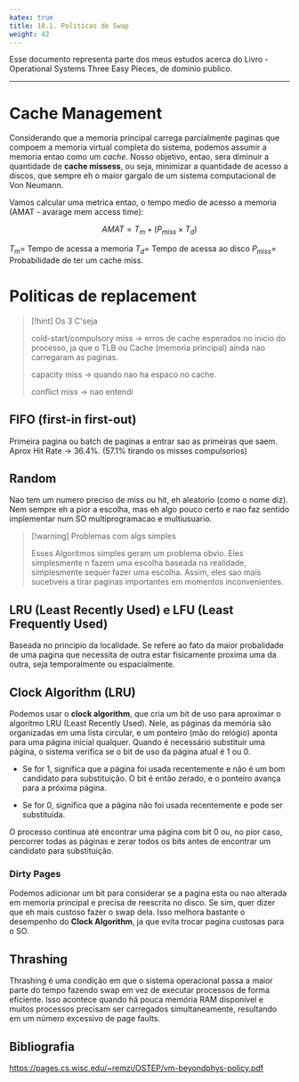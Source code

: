 ```yaml
---
katex: true
title: 10.1. Politicas de Swap
weight: 42
---
```

Esse documento representa parte dos meus estudos acerca do Livro - Operational Systems  Three Easy Pieces, de dominio publico.

---

# Cache Management

Considerando que a memoria principal carrega parcialmente paginas que compoem a memoria virtual completa do sistema, podemos assumir a memoria entao como um _cache_. Nosso objetivo, entao, sera diminuir a quantidade de __cache missess__, ou seja, minimizar a quantidade de acesso a discos, que sempre eh o maior gargalo de um sistema computacional de Von Neumann.

Vamos calcular uma metrica entao, o tempo medio de acesso a memoria (AMAT - avarage mem access time):

$$AMAT = T_m + (P_{miss} \times T_d)$$

$T_m =$ Tempo de acessa a memoria
$T_d =$ Tempo de acessa ao disco
$P_{miss} =$ Probabilidade de ter um cache miss.


# Politicas de replacement

> [!hint] Os 3 C'seja
>
> cold-start/compulsory miss -> erros de cache esperados no inicio do processo, ja que o TLB ou Cache (memoria principal) ainda nao carregaram as paginas.
>
> capacity miss -> quando nao ha espaco no cache.
> 
> conflict miss -> nao entendi 

## FIFO (first-in first-out) 
Primeira pagina ou batch de paginas a entrar sao as primeiras que saem.
Aprox Hit Rate -> $36.4\%$. ($57.1\%$ tirando os misses compulsorios) 

## Random
Nao tem um numero preciso de miss ou hit, eh aleatorio (como o nome diz). Nem sempre eh a pior a escolha, mas eh algo pouco certo e nao faz sentido implementar num SO multiprogramacao e multiusuario.

> [!warning] Problemas com algs simples
>
>  Esses Algoritmos simples geram um problema obvio. Eles simplesmente n fazem uma escolha baseada na realidade, simplesmente sequer fazer uma escolha. Assim, eles sao mais sucetiveis a tirar paginas importantes em momentos inconvenientes.

## LRU (Least Recently Used) e LFU (Least Frequently Used)

Baseada no principio da localidade. Se refere ao fato da maior probalidade de uma pagina que necessita de outra estar fisicamente proxima uma da outra, seja temporalmente ou espacialmente.

## Clock Algorithm (LRU)

Podemos usar o __clock algorithm__, que cria um bit de uso para aproximar o algoritmo LRU (Least Recently Used). Nele, as páginas da memória são organizadas em uma lista circular, e um ponteiro (mão do relógio) aponta para uma página inicial qualquer. Quando é necessário substituir uma página, o sistema verifica se o bit de uso da página atual é 1 ou 0.

- Se for 1, significa que a página foi usada recentemente e não é um bom candidato para substituição. O bit é então zerado, e o ponteiro avança para a próxima página.

- Se for 0, significa que a página não foi usada recentemente e pode ser substituída.

O processo continua até encontrar uma página com bit 0 ou, no pior caso, percorrer todas as páginas e zerar todos os bits antes de encontrar um candidato para substituição.

### Dirty Pages

Podemos adicionar um bit para considerar se a pagina esta ou nao alterada em memoria principal e precisa de reescrita no disco. Se sim, quer dizer que eh mais custoso fazer o swap dela. Isso melhora bastante o desempenho do __Clock Algorithm__, ja que evita trocar pagina custosas para o SO.

## Thrashing
Thrashing é uma condição em que o sistema operacional passa a maior parte do tempo fazendo swap em vez de executar processos de forma eficiente. Isso acontece quando há pouca memória RAM disponível e muitos processos precisam ser carregados simultaneamente, resultando em um número excessivo de page faults.



## Bibliografia 
https://pages.cs.wisc.edu/~remzi/OSTEP/vm-beyondphys-policy.pdf
